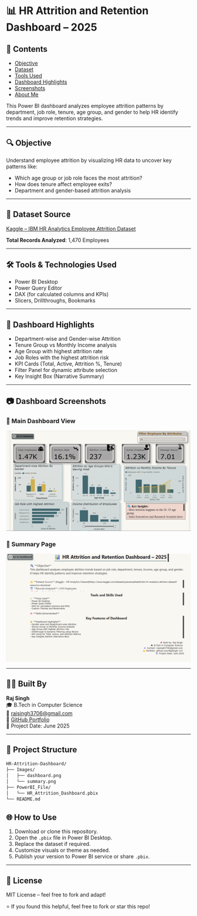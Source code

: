 
# 📊 HR Attrition and Retention Dashboard – 2025

## 📌 Contents
- [Objective](#objective)
- [Dataset](#dataset)
- [Tools Used](#tools-used)
- [Dashboard Highlights](#dashboard-highlights)
- [Screenshots](#screenshots)
- [About Me](#about-me)



This Power BI dashboard analyzes employee attrition patterns by department, job role, tenure, age group, and gender to help HR identify trends and improve retention strategies.

---

## 🔍 Objective
Understand employee attrition by visualizing HR data to uncover key patterns like:
- Which age group or job role faces the most attrition?
- How does tenure affect employee exits?
- Department and gender-based attrition analysis

---

## 📁 Dataset Source
[Kaggle – IBM HR Analytics Employee Attrition Dataset](https://www.kaggle.com/datasets/pavansubhasht/ibm-hr-analytics-attrition-dataset)

**Total Records Analyzed**: 1,470 Employees

---

## 🛠 Tools & Technologies Used
- Power BI Desktop
- Power Query Editor
- DAX (for calculated columns and KPIs)
- Slicers, Drillthroughs, Bookmarks

---

## 🚀 Dashboard Highlights

- Department-wise and Gender-wise Attrition
- Tenure Group vs Monthly Income analysis
- Age Group with highest attrition rate
- Job Roles with the highest attrition risk
- KPI Cards (Total, Active, Attrition %, Tenure)
- Filter Panel for dynamic attribute selection
- Key Insight Box (Narrative Summary)

---

## 📷 Dashboard Screenshots

### 📌 Main Dashboard View
![Dashboard](Images/Dashboard.png)

### 📘 Summary Page
![Summary](Images/Summary.png)

---

## 👨‍💻 Built By
**Raj Singh**  
🎓 B.Tech in Computer Science  
📧 rajsingh3706@gmail.com  
🔗 [GitHub Portfolio](https://github.com/RajSingh-123)  
📅 Project Date: June 2025

---

## 📂 Project Structure
```
HR-Attrition-Dashboard/
├── Images/
│   ├── dashboard.png
│   └── summary.png
├── PowerBI_File/
│   └── HR_Attrition_Dashboard.pbix
└── README.md
```



## 🌐 How to Use
1. Download or clone this repository.
2. Open the `.pbix` file in Power BI Desktop.
3. Replace the dataset if required.
4. Customize visuals or theme as needed.
5. Publish your version to Power BI service or share `.pbix`.

---
## 📄 License
MIT License – feel free to fork and adapt!

⭐ If you found this helpful, feel free to fork or star this repo!
